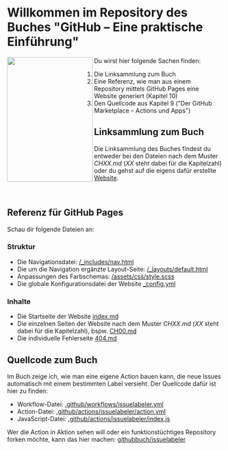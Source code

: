 ---
---
# Willkommen im Repository des Buches "GitHub – Eine praktische Einführung"

<img align="left" width="200" height="291" src="https://githubbuch.github.io/assets/images/Buchcover_200.jpg">

Du wirst hier folgende Sachen finden:

1. Die Linksammlung zum Buch
2. Eine Referenz, wie man aus einem Repository mittels GitHub Pages eine Website generiert (Kapitel 10)
3. Den Quellcode aus Kapitel 9 ("Der GitHub Marketplace – Actions und Apps")

## Linksammlung zum Buch

Die Linksammlung des Buches findest du entweder bei den Dateien nach dem Muster *CHXX.md* (*XX* steht dabei für die Kapitelzahl) oder du gehst auf die eigens dafür erstellte [Website](https://githubbuch.github.io).

<br>

## Referenz für GitHub Pages

Schau dir folgende Dateien an:

### Struktur
* Die Navigationsdatei: [/_includes/nav.html](/_includes/nav.html)
* Die um die Navigation ergänzte Layout-Seite: [/_layouts/default.html](/_layouts/default.html)
* Anpassungen des Farbschemas: [/assets/css/style.scss](/assets/css/style.scss)
* Die globale Konfigurationsdatei der Website [_config.yml](_config.yml)

### Inhalte
* Die Startseite der Website [index.md](index.md)
* Die einzelnen Seiten der Website nach dem Muster *CHXX.md* (*XX* steht dabei für die Kapitelzahl), bspw. [CH00.md](CH00.md)
* Die individuelle Fehlerseite [404.md](404.md)

## Quellcode zum Buch

Im Buch zeige ich, wie man eine eigene Action bauen kann, die neue Issues automatisch mit einem bestimmten Label versieht. Der Quellcode dafür ist hier zu finden:

* Workflow-Datei: [.github/workflows/issuelabeler.yml](.github/workflows/issuelabeler.yml)
* Action-Datei: [.github/actions/issuelabeler/action.yml](.github/actions/issuelabeler/action.yml)
* JavaScript-Datei: [.github/actions/issuelabeler/index.js](.github/actions/issuelabeler/index.js)

Wer die Action in Aktion sehen will oder ein funktionstüchtiges Repository forken möchte, kann das hier machen: [githubbuch/issuelabeler](https://github.com/githubbuch/issuelabeler)

